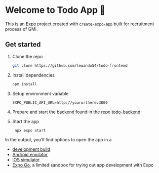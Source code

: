 # Welcome to Todo App 👋

This is an [Expo](https://expo.dev) project created with [`create-expo-app`](https://www.npmjs.com/package/create-expo-app) built for recruitment process of GMI.

## Get started
1. Clone the repo

   ```bash
   git clone https://github.com/lewando54/todo-frontend
   ```

2. Install dependencies

   ```bash
   npm install
   ```

3. Setup environment variable

    ```.env
    EXPO_PUBLIC_API_URL=http://yoururlhere:3000
    ```
4. Prepare and start the backend found in the repo [todo-backend](https://github.com/lewando54/todo-backend)

5. Start the app

   ```bash
    npx expo start
   ```

In the output, you'll find options to open the app in a

- [development build](https://docs.expo.dev/develop/development-builds/introduction/)
- [Android emulator](https://docs.expo.dev/workflow/android-studio-emulator/)
- [iOS simulator](https://docs.expo.dev/workflow/ios-simulator/)
- [Expo Go](https://expo.dev/go), a limited sandbox for trying out app development with Expo
